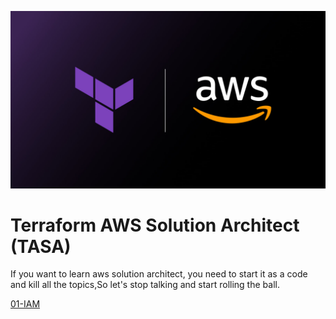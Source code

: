 
<p align="center">
  <img src="assets/terraform-aws2.jpeg">
</p>

# Terraform AWS Solution Architect (TASA)

If you want to learn aws solution architect, you need to start it as a code and kill all the topics,So let's stop talking and start rolling the ball.

[01-IAM](https://github.com/devopshobbies/terraform-aws-solution-architect/tree/main/01-IAM)
